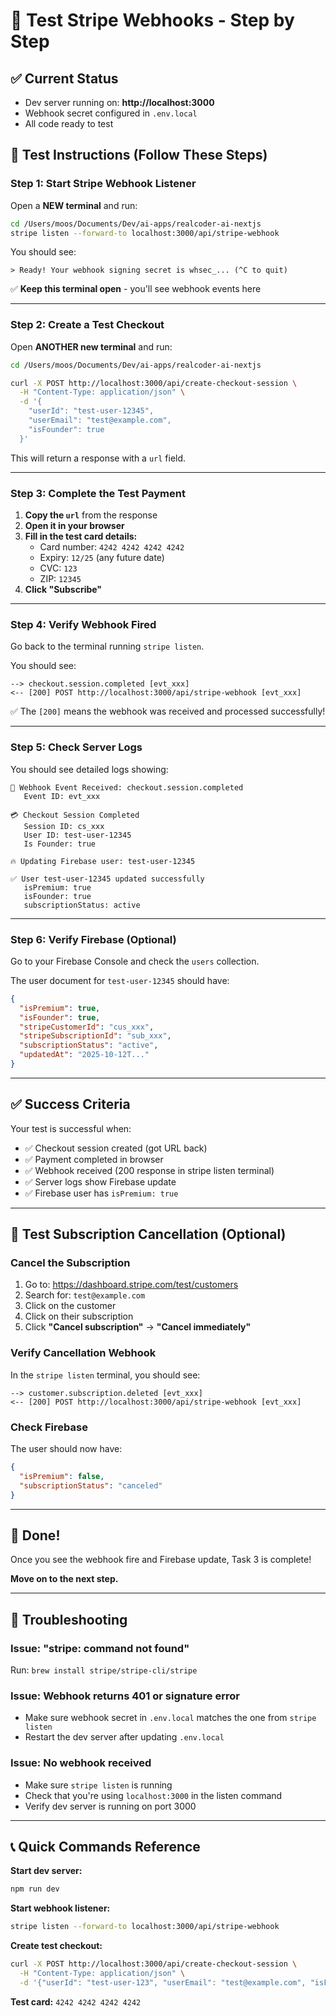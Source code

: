 # 🧪 Test Stripe Webhooks - Step by Step

## ✅ Current Status
- Dev server running on: **http://localhost:3000**
- Webhook secret configured in `.env.local`
- All code ready to test

## 🚀 Test Instructions (Follow These Steps)

### Step 1: Start Stripe Webhook Listener

Open a **NEW terminal** and run:

```bash
cd /Users/moos/Documents/Dev/ai-apps/realcoder-ai-nextjs
stripe listen --forward-to localhost:3000/api/stripe-webhook
```

You should see:
```
> Ready! Your webhook signing secret is whsec_... (^C to quit)
```

✅ **Keep this terminal open** - you'll see webhook events here

---

### Step 2: Create a Test Checkout

Open **ANOTHER new terminal** and run:

```bash
cd /Users/moos/Documents/Dev/ai-apps/realcoder-ai-nextjs

curl -X POST http://localhost:3000/api/create-checkout-session \
  -H "Content-Type: application/json" \
  -d '{
    "userId": "test-user-12345",
    "userEmail": "test@example.com",
    "isFounder": true
  }'
```

This will return a response with a `url` field.

---

### Step 3: Complete the Test Payment

1. **Copy the `url`** from the response
2. **Open it in your browser**
3. **Fill in the test card details:**
   - Card number: `4242 4242 4242 4242`
   - Expiry: `12/25` (any future date)
   - CVC: `123`
   - ZIP: `12345`
4. **Click "Subscribe"**

---

### Step 4: Verify Webhook Fired

Go back to the terminal running `stripe listen`.

You should see:
```
--> checkout.session.completed [evt_xxx]
<-- [200] POST http://localhost:3000/api/stripe-webhook [evt_xxx]
```

✅ The `[200]` means the webhook was received and processed successfully!

---

### Step 5: Check Server Logs

You should see detailed logs showing:

```
🔔 Webhook Event Received: checkout.session.completed
   Event ID: evt_xxx
   
💳 Checkout Session Completed
   Session ID: cs_xxx
   User ID: test-user-12345
   Is Founder: true
   
🔥 Updating Firebase user: test-user-12345

✅ User test-user-12345 updated successfully
   isPremium: true
   isFounder: true
   subscriptionStatus: active
```

---

### Step 6: Verify Firebase (Optional)

Go to your Firebase Console and check the `users` collection.

The user document for `test-user-12345` should have:
```json
{
  "isPremium": true,
  "isFounder": true,
  "stripeCustomerId": "cus_xxx",
  "stripeSubscriptionId": "sub_xxx",
  "subscriptionStatus": "active",
  "updatedAt": "2025-10-12T..."
}
```

---

## ✅ Success Criteria

Your test is successful when:
- ✅ Checkout session created (got URL back)
- ✅ Payment completed in browser
- ✅ Webhook received (200 response in stripe listen terminal)
- ✅ Server logs show Firebase update
- ✅ Firebase user has `isPremium: true`

---

## 🔄 Test Subscription Cancellation (Optional)

### Cancel the Subscription

1. Go to: https://dashboard.stripe.com/test/customers
2. Search for: `test@example.com`
3. Click on the customer
4. Click on their subscription
5. Click **"Cancel subscription"** → **"Cancel immediately"**

### Verify Cancellation Webhook

In the `stripe listen` terminal, you should see:
```
--> customer.subscription.deleted [evt_xxx]
<-- [200] POST http://localhost:3000/api/stripe-webhook [evt_xxx]
```

### Check Firebase

The user should now have:
```json
{
  "isPremium": false,
  "subscriptionStatus": "canceled"
}
```

---

## 🎉 Done!

Once you see the webhook fire and Firebase update, Task 3 is complete!

**Move on to the next step.**

---

## 🐛 Troubleshooting

### Issue: "stripe: command not found"
Run: `brew install stripe/stripe-cli/stripe`

### Issue: Webhook returns 401 or signature error
- Make sure webhook secret in `.env.local` matches the one from `stripe listen`
- Restart the dev server after updating `.env.local`

### Issue: No webhook received
- Make sure `stripe listen` is running
- Check that you're using `localhost:3000` in the listen command
- Verify dev server is running on port 3000

---

## 📞 Quick Commands Reference

**Start dev server:**
```bash
npm run dev
```

**Start webhook listener:**
```bash
stripe listen --forward-to localhost:3000/api/stripe-webhook
```

**Create test checkout:**
```bash
curl -X POST http://localhost:3000/api/create-checkout-session \
  -H "Content-Type: application/json" \
  -d '{"userId": "test-user-123", "userEmail": "test@example.com", "isFounder": true}'
```

**Test card:** `4242 4242 4242 4242`

